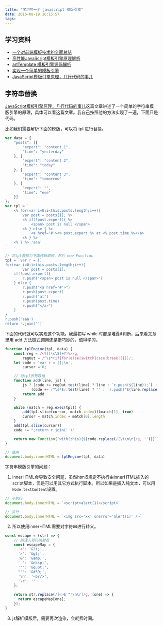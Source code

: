 ```yaml
---
title: "学习写一个 javascript 模版引擎"
date: 2016-08-19 16:15:57
tags:
---
```


## 学习资料

- [一个对前端模板技术的全面总结](http://www.html-js.com/article/Regularjs-Chinese-guidelines-for-a-comprehensive-summary-of-the-front-template-technology)
- [高性能JavaScript模板引擎原理解析](https://cdc.tencent.com/2012/06/15/%E9%AB%98%E6%80%A7%E8%83%BDjavascript%E6%A8%A1%E6%9D%BF%E5%BC%95%E6%93%8E%E5%8E%9F%E7%90%86%E8%A7%A3%E6%9E%90/)
- [artTemplate 模板引擎源码解析](https://www.zybuluo.com/yangfch3/note/527054#%E6%A8%A1%E6%9D%BF%E7%9A%84%E7%BC%96%E8%AF%91%E6%80%9D%E8%B7%AF)
- [实现一个简单的模板引擎](http://www.alloyteam.com/2016/10/implement-a-simple-template-engine/)
- [JavaScript模板引擎原理，几行代码的事儿](http://www.cnblogs.com/hustskyking/p/principle-of-javascript-template.html)


## 字符串替换

[JavaScript模板引擎原理，几行代码的事儿](http://www.cnblogs.com/hustskyking/p/principle-of-javascript-template.html)这篇文章讲述了一个简单的字符串模版引擎的原理，具体可以看这篇文章。我自己按照他的方法实现了一遍，下面只是代码。

比如我们需要解析下面的模版，可以将 tpl 进行替换。

```javascript
var data = {
    "posts": [{
        "expert": "content 1",
        "time": "yesterday"
    }, {
        "expert": "content 2",
        "time": "today"
    }, {
        "expert": "content 3",
        "time": "tomorrow"
    }, {
        "expert": "",
        "time": "eee"
    }]
};
var tpl = `
    <% for(var i=0;i<this.posts.length;i++){
        var post = posts[i]; %>
        <% if(!post.expert){ %>
            <span> post is null </span>
        <% } else { %>
            <a href='#'><% post.expert %> at <% post.time %></a>
        <% } %>
    <% } %> 'aaa'
`

// 将tpl替换为下面代码即可，然后 new Function
tpl = `var r = []
for(var i=0;i<this.posts.length;i++){
        var post = posts[i];
    if(!post.expert){
        r.push('<span> post is null </span>')
    } else {
        r.push("<a href='#'>")
        r.push(post.expert) 
        r.push('at')
        r.push(post.time)
        r.push("</a>")
    }
}
r.push('aaa')
return r.join('')`
```

下面的代码就可以实现这个功能。我最初写 while 时都是堆叠if判断，后来看文章里用 add 方法链式调用还是挺巧妙的，值得学习。

```javascript
function tplEngine(tpl, data) {
    const reg = /<%([\s\S]+?)%>/g,
        regOut = /^\s*(if|for|else|switch|case|break|{|})/;
    let code = 'var r = [];\n',
        cursor = 0;

    // 将tpl放到数组
    function add(line, js) {
        js ? (code += regOut.test(line) ? line : `r.push(${line});`) :
            (code += /^\s*$/.test(line) ? '' : `r.push("${line.replace(/(['"])/g, '\\$1')}");`)
        return add
    }

    while (match = reg.exec(tpl)) {
        add(tpl.slice(cursor, match.index))(match[1], true)
        cursor = match.index + match[0].length
    }
    add(tpl.slice(cursor))
    code += ";return r.join('')"

    return new Function(`with(this){${code.replace(/[\t\n\r]/g, '')}}`).apply(data)
}

// 使用
document.body.innerHTML = tplEngine(tpl, data)
```

字符串模版引擎的问题：

1. innerHTML会导致安全问题，虽然html5规定不执行由innerHTML插入的script脚本，但是可以用其它方式执行脚本。所以如果是插入纯文本，可以用`Node.textContent`设置。

```javascript
// 不执行
document.body.innerHTML = `<script>alert(1)</script>`

// 执行
document.body.innerHTML = `<img src='xx' onerror='alert(1)' />`
```
2. 所以使用innerHTML需要对字符串进行转义。

```javascript
const escape = (str) => { 
    // 防注入转码映射表 
    const escapeMap = { 
      '<': '&lt;', 
      '>': '&gt;', 
      '&': '&amp;', 
      ' ': '&nbsp;', 
      '"': '&quot;', 
      "'": '&#39;', 
      '\n': '<br/>', 
      '\r': '' 
    }; 
 
    return str.replace(/[<>$ "'\n\r]/g, (one) => { 
      return escapeMap[one]; 
    }); 
} 
```

3. js解析模版后，需要再次渲染，会耗费时间。


